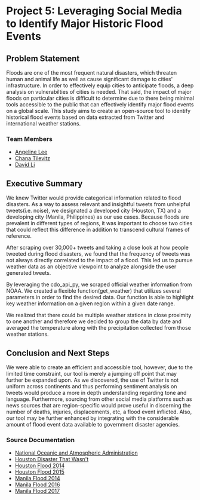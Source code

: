 # Project 5: Leveraging Social Media to Identify Major Historic Flood Events

## Problem Statement
Floods are one of the most frequent natural disasters, which threaten human and animal life as well as cause significant damage to cities' infrastructure. In order to effectively equip cities to anticipate floods, a deep analysis on vulnerabilties of cities is needed. That said, the impact of major floods on particular cities is difficult to determine due to there being minimal tools accessible to the public that can effectively identify major flood events on a global scale. This study aims to create an open-source tool to identify historical flood events based on data extracted from Twitter and international weather stations.

### Team Members
* [Angeline Lee](https://www.linkedin.com/in/angelinevlee/)
* [Chana Tilevitz](https://www.linkedin.com/in/chanatilevitz/)
* [David Li](https://www.linkedin.com/in/davidgnli/)

## Executive Summary
We knew Twitter would provide categorical information related to flood disasters. As a way to assess relevant and insightful tweets from unhelpful tweets(i.e. noise), we designated a developed city (Houston, TX) and a developing city (Manila, Philippines) as our use cases. Because floods are prevalent in different types of regions, it was important to choose two cities that could reflect this difference in addition to transcend cultural frames of reference. 

After scraping over 30,000+ tweets and taking a close look at how people tweeted during flood disasters, we found that the frequency of tweets was not always directly correlated to the impact of a flood. This led us to pursue weather data as an objective viewpoint to analyze alongside the user generated tweets.

By leveraging the cdo_api_py, we scraped official weather information from NOAA. We created a flexible function(get_weather) that utilizes several parameters in order to find the desired data. Our function is able to highlight key weather information on a given region within a given date range.

We realized that there could be multiple weather stations in close proximity to one another and therefore we decided to group the data by date and averaged the temperature along with the precipitation collected from those weather stations. 

## Conclusion and Next Steps
We were able to create an efficient and accessible tool, however, due to the limited time constraint, our tool is merely a jumping off point that may further be expanded upon. As we discovered, the use of Twitter is not uniform across continents and thus performing sentiment analysis on tweets would produce a more in depth understanding regarding tone and language. Furthermore, sourcing from other social media platforms such as news sources that are region-specific would prove useful in discerning the number of deaths, injuries, displacements, etc, a flood event inflicted. Also, our tool may be further enhanced by integrating with the considerable amount of flood event data available to government disaster agencies.


### Source Documentation
* [National Oceanic and Atmospheric Administration](https://www.noaa.gov/weather)
* [Houston Disaster That Wasn't](https://www.houstonpublicmedia.org/articles/news/2017/06/22/205744/the-storm-that-wasnt/)
* [Houston Flood 2014](http://floodlist.com/america/usa/thunderstorm-flash-floods-houston-texas)
* [Houston Flood 2015](http://floodlist.com/america/usa/texas-floods-6-killed-after-storms-sweep-through-austin-and-houston)
* [Manila Flood 2014](https://center.noah.up.edu.ph/habagat-2014-flood-marikina-city/)
* [Manila Flood 2016](http://floodlist.com/asia/philippines-floods-manila-central-luzon-calabarzon-august-2016)
* [Manila Flood 2017](https://www.rappler.com/move-ph/issues/disasters/181867-flooded-areas-metro-manila-september-12)
